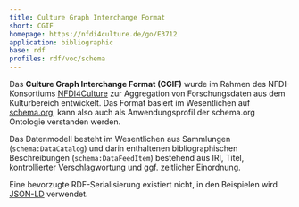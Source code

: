 ```yaml
---
title: Culture Graph Interchange Format
short: CGIF
homepage: https://nfdi4culture.de/go/E3712
application: bibliographic
base: rdf
profiles: rdf/voc/schema
---
```


Das **Culture Graph Interchange Format (CGIF)** wurde im Rahmen des NFDI-Konsortiums [NFDI4Culture](https://nfdi4culture.de/) zur Aggregation von Forschungsdaten aus dem Kulturbereich entwickelt. Das Format basiert im Wesentlichen auf [schema.org](rdf/voc/schema), kann also auch als Anwendungsprofil der schema.org Ontologie verstanden werden.

Das Datenmodell besteht im Wesentlichen aus Sammlungen (`schema:DataCatalog`) und darin enthaltenen bibliographischen Beschreibungen (`schema:DataFeedItem`) bestehend aus IRI, Titel, kontrollierter Verschlagwortung und ggf. zeitlicher Einordnung.

Eine bevorzugte RDF-Serialisierung existiert nicht, in den Beispielen wird [JSON-LD](rdf/json-ld) verwendet.
